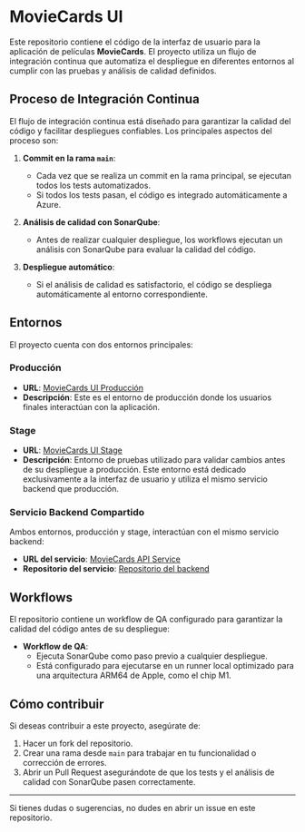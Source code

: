 # MovieCards UI

Este repositorio contiene el código de la interfaz de usuario para la aplicación de películas **MovieCards**. El proyecto utiliza un flujo de integración continua que automatiza el despliegue en diferentes entornos al cumplir con las pruebas y análisis de calidad definidos.

## Proceso de Integración Continua

El flujo de integración continua está diseñado para garantizar la calidad del código y facilitar despliegues confiables. Los principales aspectos del proceso son:

1. **Commit en la rama `main`**:
    - Cada vez que se realiza un commit en la rama principal, se ejecutan todos los tests automatizados.
    - Si todos los tests pasan, el código es integrado automáticamente a Azure.

2. **Análisis de calidad con SonarQube**:
    - Antes de realizar cualquier despliegue, los workflows ejecutan un análisis con SonarQube para evaluar la calidad del código.

3. **Despliegue automático**:
    - Si el análisis de calidad es satisfactorio, el código se despliega automáticamente al entorno correspondiente.

## Entornos

El proyecto cuenta con dos entornos principales:

### Producción
- **URL**: [MovieCards UI Producción](https://moviecars-herguedas.azurewebsites.net/)
- **Descripción**: Este es el entorno de producción donde los usuarios finales interactúan con la aplicación.

### Stage
- **URL**: [MovieCards UI Stage](https://moviecards-pre-herguedas.azurewebsites.net/)
- **Descripción**: Entorno de pruebas utilizado para validar cambios antes de su despliegue a producción. Este entorno está dedicado exclusivamente a la interfaz de usuario y utiliza el mismo servicio backend que producción.

### Servicio Backend Compartido
Ambos entornos, producción y stage, interactúan con el mismo servicio backend:
- **URL del servicio**: [MovieCards API Service](https://moviecards-service-herguedas.azurewebsites.net/)
- **Repositorio del servicio**: [Repositorio del backend](https://github.com/victor-herguedas/moviecards-service)

## Workflows

El repositorio contiene un workflow de QA configurado para garantizar la calidad del código antes de su despliegue:

- **Workflow de QA**:
    - Ejecuta SonarQube como paso previo a cualquier despliegue.
    - Está configurado para ejecutarse en un runner local optimizado para una arquitectura ARM64 de Apple, como el chip M1.

## Cómo contribuir
Si deseas contribuir a este proyecto, asegúrate de:
1. Hacer un fork del repositorio.
2. Crear una rama desde `main` para trabajar en tu funcionalidad o corrección de errores.
3. Abrir un Pull Request asegurándote de que los tests y el análisis de calidad con SonarQube pasen correctamente.

---

Si tienes dudas o sugerencias, no dudes en abrir un issue en este repositorio.
